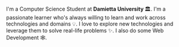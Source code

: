 I'm a Computer Science Student at <b> Damietta University </b> 🏛.
I'm a passionate learner who's always willing to learn and work across technologies and domains 💡.
I love to explore new technologies and leverage them to solve real-life problems ✨.
I also do some Web Development 🕸️.
